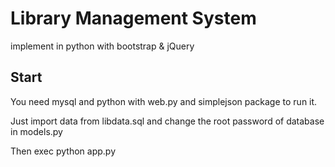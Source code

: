 # Library Management System 
implement in python with bootstrap & jQuery

## Start
You need mysql and python with web.py and simplejson package to run it.

Just import data from libdata.sql and change the root password of database in models.py

Then exec python app.py
